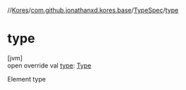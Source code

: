 //[Kores](../../../index.md)/[com.github.jonathanxd.kores.base](../index.md)/[TypeSpec](index.md)/[type](type.md)

# type

[jvm]\
open override val [type](type.md): [Type](https://docs.oracle.com/javase/8/docs/api/java/lang/reflect/Type.html)

Element type
